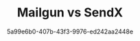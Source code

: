 ---
id: b12a98d0-870d-4d0f-a41f-87f2fbdacc8c
blueprint: comparision
title: 'Mailgun vs SendX'
author: 5a99e6b0-407b-43f3-9976-ed242aa2448e
template: home
updated_by: 5a99e6b0-407b-43f3-9976-ed242aa2448e
updated_at: 1744290990
sections:
  -
    id: c73k5d9qp
    type: comparision_hero
    enabled: true
    comparision_hero_tag: 'Mailgun vs SendX'
    comparision_hero_title: 'Choose the Right Email Solution: Mailgun or SendX'
    comparision_hero_subtitle: 'Looking for a reliable email service provider? Discover how SendX outperforms Mailgun in pricing, features, and customer support.'
    comparision_hero_grid:
      -
        id: h28m4z1bt
        comparision_hero_grid_image:
          - feature-images/1.jpeg
        comparision_hero_grid_title: '24/7 Customer Support'
      -
        id: x94p3d7vn
        comparision_hero_grid_image:
          - feature-images/2.jpeg
        comparision_hero_grid_title: 'Powerful Automation Features'
      -
        id: s62k8b3mq
        comparision_hero_grid_image:
          - feature-images/3.jpeg
        comparision_hero_grid_title: 'Affordable Pricing Plans'
    comparision_hero_button_text: 'Try SendX for Free'
    comparision_hero_button_link: /signup
  -
    id: f19k6p7dw
    type: feature_blogs
    enabled: true
    feature_blogs_title: 'Why Choose SendX Over Mailgun?'
    feature_blog_card:
      -
        id: x55l9q2vb
        feature_blog_image:
          - feature-images/4.jpeg
        feature_blog_title: 'Advanced Automation'
        feature_blog_content: 'SendX offers robust automation tools that allow you to create personalized email campaigns effortlessly.'
      -
        id: n38p7b6qx
        feature_blog_image:
          - feature-images/5.jpeg
        feature_blog_title: 'Exceptional Customer Support'
        feature_blog_content: 'Get 24/7 support from real humans, ensuring your campaigns run smoothly without delays.'
      -
        id: v22m5x9kt
        feature_blog_image:
          - feature-images/6.jpeg
        feature_blog_title: 'Cost-Effective Solutions'
        feature_blog_content: 'SendX provides better value with unlimited emails and competitive pricing compared to Mailgun.'
  -
    id: h47m5x2dp
    type: hero
    enabled: true
    hero_title: 'Unlock Your Email Marketing Potential with SendX'
    hero_subtitle: 'Experience seamless email marketing with high deliverability, powerful automation, and exceptional support.'
    button_text: 'Try SendX for Free'
    button_link: /signup
  -
    id: c89k2v7nw
    type: comparision_table
    enabled: true
    comparision_table_title: 'Feature Comparison: SendX vs Mailgun'
    comparision_table_subtitle: 'A side-by-side comparison of key features to help you make an informed decision.'
    comparision_table_logo1:
      - feature-images/7.jpeg
    comparision_table_logo2:
      - feature-images/8.jpeg
    comparision_table_features:
      -
        id: f27m6q9ld
        features_title: 'Email Automation'
        features_comp1: 'Advanced automation workflows for personalized campaigns.'
        features_comp2: 'Basic automation features primarily for transactional emails.'
      -
        id: w15b3x7pq
        features_title: 'Customer Support'
        features_comp1: '24/7 live chat and email support with dedicated account managers.'
        features_comp2: 'Limited support options with slower response times.'
      -
        id: l49y2c5mv
        features_title: 'Pricing Structure'
        features_comp1: 'Affordable pricing with unlimited emails on all plans.'
        features_comp2: 'Pay-per-email pricing can become expensive for high volumes.'
      -
        id: p38z6b4wk
        features_title: 'Deliverability'
        features_comp1: 'High deliverability rates with managed infrastructure.'
        features_comp2: 'Good deliverability but can vary based on IP reputation.'
      -
        id: s51n8v3kt
        features_title: 'User Interface'
        features_comp1: 'Intuitive and user-friendly interface for easy navigation.'
        features_comp2: 'More complex interface that may require technical knowledge.'
  -
    id: p42l7b3zw
    type: comparision_pricing
    enabled: true
    comparision_table_title: 'Pricing Overview: SendX vs Mailgun'
    comparision_table_subtitle: 'Compare the pricing plans of SendX and Mailgun to find the best fit for your budget.'
    comparision_table_title0: Contacts
    comparision_table_title1: SendX
    comparision_table_title2: Mailgun
    comparision_table_pricing:
      -
        id: f71m2x8vd
        pricing_title: '50,000 Emails'
        pricing_comp1: '$240/month (unlimited emails)'
        pricing_comp2: '$0.01/email (up to $500/month)'
      -
        id: w85n9b4kt
        pricing_title: '200,000 Emails'
        pricing_comp1: '$750/month (unlimited emails)'
        pricing_comp2: '$1,000/month (based on usage)'
      -
        id: n37p6v1lw
        pricing_title: '250,000 Emails'
        pricing_comp1: '$1,099/month (unlimited emails)'
        pricing_comp2: 'Custom pricing based on needs'
    comparision_table_footer_text: '* Pricing based on current rates as of 10/13/2023.'
  -
    id: g18z3n5vk
    type: comparision_feature_table
    enabled: true
    comparision_features_title: "Feature-wise Comparison of SendX and Mailgun"
    comparision_feature_table:
      - 
        id: t63l2f9rb
        comparision_features_ques: 'Email Sending Capabilities'
        comparision_features_ans_title: 'Feature'
        comparision_features_ans_title1: 'SendX'
        comparision_features_ans_title2: 'Mailgun'
        comparision_features_ans:
          -
            id: b12p7c8mw
            comparision_features_ans_comp_title: 'Transactional Emails'
            comparision_features_ans_comp1: 'Included in all plans.'
            comparision_features_ans_comp2: 'Requires separate plan.'
          -
            id: y84r5q7ls
            comparision_features_ans_comp_title: 'Bulk Email Sending'
            comparision_features_ans_comp1: 'Unlimited sending on all plans.'
            comparision_features_ans_comp2: 'Pay-per-email model.'
          -
            id: v91f2k4tp
            comparision_features_ans_comp_title: 'Email Validation'
            comparision_features_ans_comp1: 'Built-in validation tools.'
            comparision_features_ans_comp2: 'Requires additional setup.'
      -
        id: a56q3v9rb
        comparision_features_ques: 'User Experience and Support'
        comparision_features_ans_title: 'Feature'
        comparision_features_ans_title1: 'SendX'
        comparision_features_ans_title2: 'Mailgun'
        comparision_features_ans:
          -
            id: h98p2m6xz
            comparision_features_ans_comp_title: 'User Interface'
            comparision_features_ans_comp1: 'Simple and intuitive.'
            comparision_features_ans_comp2: 'More technical and complex.'
          -
            id: v21r8d3lf
            comparision_features_ans_comp_title: 'Support Availability'
            comparision_features_ans_comp1: '24/7 live chat and email support.'
            comparision_features_ans_comp2: 'Limited support hours.'
          -
            id: w66z7s5qp
            comparision_features_ans_comp_title: 'Onboarding Assistance'
            comparision_features_ans_comp1: 'Comprehensive onboarding support.'
            comparision_features_ans_comp2: 'Self-service resources only.'
  -
    id: f92l8d0kp
    type: faqs
    enabled: true
    faq_title: "FAQs"
    faqs:
      - 
        faq_ques: "Is SendX free to use?"
        faq_ans: "SendX offers a 14-day free trial with full feature access. After the trial, you can choose a plan that fits your needs."
      - 
        faq_ques: "How does SendX ensure high deliverability?"
        faq_ans: "SendX uses managed infrastructure and dedicated IPs to maximize inbox placement rates."
      - 
        faq_ques: "What support options does SendX provide?"
        faq_ans: "SendX offers 24/7 live chat and email support, along with onboarding assistance."
      - 
        faq_ques: "Why should I switch from Mailgun to SendX?"
        faq_ans: "SendX provides better pricing, advanced automation features, and superior customer support, making it a more cost-effective solution."
      - 
        faq_ques: "Can I send transactional emails with SendX?"
        faq_ans: "Yes, SendX includes transactional email capabilities in all its plans without additional costs."
  -
    id: l93k2d8qp
    type: logo_cloud
    enabled: true
    logo_cloud_title: "What Users Say About SendX"
    logo_cloud_subtitle: "Trusted by thousands for its ease of use, affordability, and customer support."
    logo_cloud_button_text: "See All Reviews"
    logo_cloud_button_link: "/reviews"
    logos:
      -
        id: l21b3x9nd
        logo_icon:
          - feature-images/9.jpeg
      -
        id: d64p7f3ak
        logo_icon:
          - feature-images/10.jpeg
      -
        id: q88z1m7bw
        logo_icon:
          - feature-images/11.jpeg
      -
        id: f13k5v9lz
        logo_icon:
          - feature-images/12.jpeg
      -
        id: w47m8s2kt
        logo_icon:
          - feature-images/13.jpeg
---